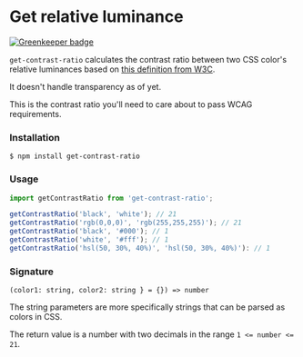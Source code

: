# Get relative luminance

[![Greenkeeper badge](https://badges.greenkeeper.io/misund/get-contrast-ratio.svg)](https://greenkeeper.io/)

`get-contrast-ratio` calculates the contrast ratio between two CSS color's
relative luminances based on
[this definition from W3C](https://www.w3.org/TR/2008/REC-WCAG20-20081211/#contrast-ratiodef).

It doesn't handle transparency as of yet.

This is the contrast ratio you'll need to care about to pass WCAG requirements.

### Installation
```
$ npm install get-contrast-ratio
```

### Usage
```js
import getContrastRatio from 'get-contrast-ratio';

getContrastRatio('black', 'white'); // 21
getContrastRatio('rgb(0,0,0)', 'rgb(255,255,255)'); // 21
getContrastRatio('black', '#000'); // 1
getContrastRatio('white', '#fff'); // 1
getContrastRatio('hsl(50, 30%, 40%)', 'hsl(50, 30%, 40%)'): // 1

```

### Signature
`(color1: string, color2: string } = {}) => number`

The string parameters are more specifically strings that can be parsed as colors in CSS.

The return value is a number with two decimals in the range `1 <= number <= 21`.
